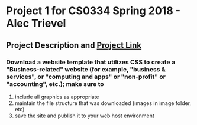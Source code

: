 # Project 1 for CS0334 Spring 2018 - Alec Trievel

## Project Description and [Project Link](http://www.alectrievel.com/schoolwork/CS0334/project1.html)

### Download a website template that utilizes CSS to create a "Business-related" website (for example, "business & services", or "computing and apps" or "non-profit" or "accounting", etc.); make sure to

1. include all graphics as appropriate
1. maintain the file structure that was downloaded (images in image folder, etc)
1. save the site and publish it to your web host environment
